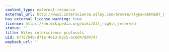 ```yaml
---
content_type: external-resource
external_url: http://www3.interscience.wiley.com/browse/?type=CURRENT_PROTOCOL
has_external_license_warning: true
license: https://en.wikipedia.org/wiki/All_rights_reserved
status: ''
title: Wiley interscience protocols
uid: 87787b46-d71e-48a3-b2c5-ac6d479d4747
wayback_url: ''
---
```

